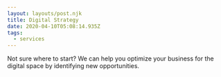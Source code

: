 ```yaml
---
layout: layouts/post.njk
title: Digital Strategy
date: 2020-04-10T05:08:14.935Z
tags:
  - services
---
```

Not sure where to start? We can help you optimize your business for the digital space by identifying new opportunities.